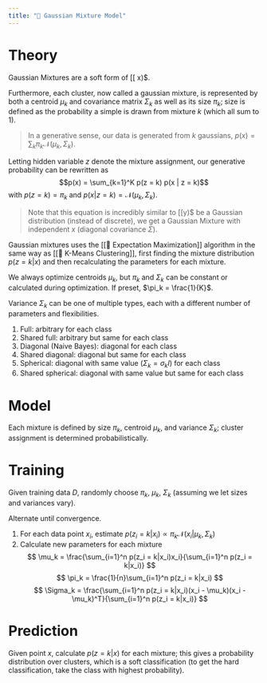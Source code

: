 ```yaml
---
title: "📼 Gaussian Mixture Model"
---
```

# Theory
Gaussian Mixtures are a soft form of [[ x)$.

Furthermore, each cluster, now called a gaussian mixture, is represented by both a centroid $\mu_k$ and covariance matrix $\Sigma_k$ as well as its size $\pi_k$; size is defined as the probability a simple is drawn from mixture $k$ (which all sum to $1$).

> In a generative sense, our data is generated from $k$ gaussians, $p(x) = \sum_k \pi_k \mathcal{N}(\mu_k, \Sigma_k)$.

Letting hidden variable $z$ denote the mixture assignment, our generative probability can be rewritten as $$p(x) = \sum_{k=1}^K p(z = k) p(x | z = k)$$with $p(z = k) = \pi_k$ and $p(x | z = k) = \mathcal{N}(\mu_k, \Sigma_k)$.

> Note that this equation is incredibly similar to [[y)$ be a Gaussian distribution (instead of discrete), we get a Gaussian Mixture with independent $x$ (diagonal covariance $\Sigma$).

Gaussian mixtures uses the [[🎉 Expectation Maximization]] algorithm in the same way as [[🎒 K-Means Clustering]], first finding the mixture distribution $p(z = k | x)$ and then recalculating the parameters for each mixture.

We always optimize centroids $\mu_k$, but $\pi_k$ and $\Sigma_k$ can be constant or calculated during optimization. If preset, $\pi_k = \frac{1}{K}$.

Variance $\Sigma_k$ can be one of multiple types, each with a different number of parameters and flexibilities.
1.  Full: arbitrary for each class
2.  Shared full: arbitrary but same for each class
3.  Diagonal (Naive Bayes): diagonal for each class
4.  Shared diagonal: diagonal but same for each class
5.  Spherical: diagonal with same value ($\Sigma_k = \sigma_kI$) for each class
6.  Shared spherical: diagonal with same value but same for each class

# Model
Each mixture is defined by size $\pi_k$, centroid $\mu_k$, and variance $\Sigma_k$; cluster assignment is determined probabilistically.

# Training
Given training data $D$, randomly choose $\pi_k$, $\mu_k$, $\Sigma_k$ (assuming we let sizes and variances vary).

Alternate until convergence.
1. For each data point $x_i$, estimate $p(z_i = k | x_i) \propto \pi_k \mathcal{N}(x_i|\mu_k, \Sigma_k)$
2. Calculate new parameters for each mixture
   $$ \mu_k = \frac{\sum_{i=1}^n p(z_i = k|x_i)x_i}{\sum_{i=1}^n p(z_i = k|x_i)} $$$$ \pi_k = \frac{1}{n}\sum_{i=1}^n p(z_i = k|x_i) $$$$ \Sigma_k = \frac{\sum_{i=1}^n p(z_i = k|x_i)(x_i - \mu_k)(x_i - \mu_k)^T}{\sum_{i=1}^n p(z_i = k|x_i)} $$

# Prediction
Given point $x$, calculate $p(z = k | x)$ for each mixture; this gives a probability distribution over clusters, which is a soft classification (to get the hard classification, take the class with highest probability).